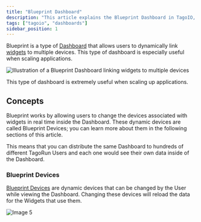 ```yaml
---
title: "Blueprint Dashboard"
description: "This article explains the Blueprint Dashboard in TagoIO, describing how it links widgets to multiple devices for scalable applications and introduces the core concept of Blueprint Devices."
tags: ["tagoio", "dashboards"]
sidebar_position: 1
---
```

Blueprint is a type of [Dashboard](/docs/tagoio/dashboards/) that allows users to dynamically link [widgets](/docs/tagoio/widgets/) to multiple devices. This type of dashboard is especially useful when scaling applications.

![Illustration of a Blueprint Dashboard linking widgets to multiple devices](/docs_imagem/tagoio/blueprint-dashboard-2.gif)

This type of dashboard is extremely useful when scaling up applications.

## Concepts

Blueprint works by allowing users to change the devices associated with widgets in real time inside the Dashboard. These dynamic devices are called Blueprint Devices; you can learn more about them in the following sections of this article.

This means that you can distribute the same Dashboard to hundreds of different TagoRun Users and each one would see their own data inside of the Dashboard.

### Blueprint Devices

[Blueprint Devices](/docs/tagoio/devices/blueprint-devices-entities) are dynamic devices that can be changed by the User while viewing the Dashboard. Changing these devices will reload the data for the Widgets that use them.

![Image 5](/docs_imagem/tagoio/1592330671692-dtA.png)